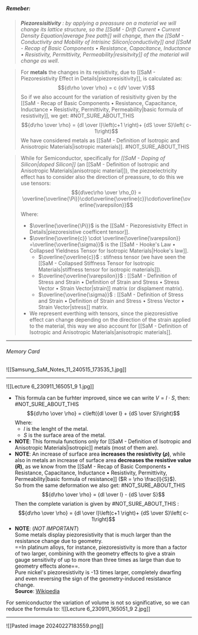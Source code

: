 ##### ***Remeber***:

> _**Piezoresisitivity** : by applying a preassure on a material we will change its lattice structure, so the [[SaM - Drift Current • Current Density Equation|average free path]] will change, then the [[SaM - Conductivity and Mobility of Intrisinc Silicon|conductivity]] and [[SaM - Recap of Basic Components • Resistance, Capacitance, Inductance • Resistivity, Permittivity, Permeability|resisitvity]] of the material will change as well_.

> For **metals** the changes in its resisitivity, due to [[SaM - Piezoresistivity Effect in Details|piezoresisitivity]], is calculated as:$${d\rho \over \rho} = c {dV \over V}$$So if we also account for the variation of resisitivity given by the [[SaM - Recap of Basic Components • Resistance, Capacitance, Inductance • Resistivity, Permittivity, Permeability|basic formula of resistivity]], we get: #NOT_SURE_ABOUT_THIS $${d\rho \over \rho} = {dl \over l}\left(c+1 \right)+ {dS \over S}\left( c-1\right)$$We have considered metals as [[SaM - Definition of Isotropic and Anisotropic Materials|isotropic materials]]. #NOT_SURE_ABOUT_THIS 

> While for Semiconductor, specifically for *[[SaM - Doping of Silicon|doped Silicon]]* (an [[SaM - Definition of Isotropic and Anisotropic Materials|anisotropic material]]), the piezoelectricity effect has to consider also the direction of preassure, to do this we use tensors:$${d\vec\rho \over \rho_0} = \overline{\overline{\Pi}}\cdot\overline{\overline{c}}\cdot\overline{\overline{\varepsilon}}$$Where:
> - $\overline{\overline{\Pi}}$ is the [[SaM - Piezoresistivity Effect in Details|piezoresistive coefficent tensor]].
> - $\overline{\overline{c}} \cdot \overline{\overline{\varepsilon}} =\overline{\overline{\sigma}}$ is the [[SaM - Hooke's Law • Collapsed Yieldness Tensor for Isotropic Materials|Hooke's law]].
> 	- $\overline{\overline{c}}$ : stifness tensor (we have seen the [[SaM - Collapsed Stiffness Tensor for Isotropic Materials|stiffness tensor for isotropic materials]]).
> 	- $\overline{\overline{\varepsilon}}$ : [[SaM - Definition of Stress and Strain • Definition of Strain and Stress • Stress Vector • Strain Vector|strain]] matrix (or displament matrix).
> 	- $\overline{\overline{\sigma}}$ : [[SaM - Definition of Stress and Strain • Definition of Strain and Stress • Stress Vector • Strain Vector|stress]] matrix.
> - We represent everthing with tensors, since the piezoresistive effect can change depending on the direction of the strain applied to the material, this way we also account for [[SaM - Definition of Isotropic and Anisotropic Materials|anisotropic materials]].

---
###### Memory Card
![[Samsung_SaM_Notes_11_240515_173535_1.jpg]]

---
![[Lecture 6_230911_165051_9 1.jpg]]
- This formula can be furhter improved, since we can write $V = l\cdot S$, then:  #NOT_SURE_ABOUT_THIS $${d\rho \over \rho} = c\left({dl \over l} + {dS \over S}\right)$$Where:
	- $l$ is the lenght of the metal.
	- $S$ is the surface area of the metal.
- **NOTE**: This formula functions only for [[SaM - Definition of Isotropic and Anisotropic Materials|isotropic]] metals (most of them are).
- **NOTE**: An increase of surface area **increases the resistivity ($\rho$)**, while also in metals an increase of surface area **decreases the resistive value ($R$)**, as we know from the [[SaM - Recap of Basic Components • Resistance, Capacitance, Inductance • Resistivity, Permittivity, Permeability|basic formula of resistance]] ($R = \rho \frac{l}{S}$).<br>So from the same deformation we also get: #NOT_SURE_ABOUT_THIS$${d\rho \over \rho} = {dl \over l} - {dS \over S}$$Then the complete variation is given by #NOT_SURE_ABOUT_THIS :$${d\rho \over \rho} = {dl \over l}\left(c+1 \right)+ {dS \over S}\left( c-1\right)$$
- **NOTE**: (*NOT IMPORTANT*)<br>Some metals display piezoresistivity that is much larger than the resistance change due to geometry. <br>==In platinum alloys, for instance, piezoresistivity is more than a factor of two larger, combining with the geometry effects to give a strain gauge sensitivity of up to more than three times as large than due to geometry effects alone==. <br>Pure nickel's piezoresistivity is -13 times larger, completely dwarfing and even reversing the sign of the geometry-induced resistance change.<br>**Source**: [Wikipedia](https://en.wikipedia.org/wiki/Piezoresistive_effect#:~:text=Some%20metals%20display,induced%20resistance%20change.)

For semiconductor the variation of volume is not so significative, so we can reduce the formula to:
![[Lecture 6_230911_165051_9 2.jpg]]

---
![[Pasted image 20240227183559.png]]